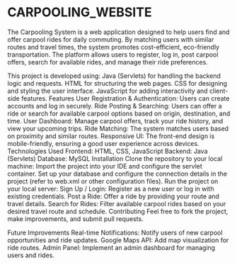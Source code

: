 # CARPOOLING_WEBSITE
The Carpooling System is a web application designed to help users find and offer carpool rides for daily commuting. By matching users with similar routes and travel times, the system promotes cost-efficient, eco-friendly transportation. The platform allows users to register, log in, post carpool offers, search for available rides, and manage their ride preferences.

This project is developed using:
Java (Servlets) for handling the backend logic and requests.
HTML for structuring the web pages.
CSS for designing and styling the user interface.
JavaScript for adding interactivity and client-side features.
Features
User Registration & Authentication: Users can create accounts and log in securely.
Ride Posting & Searching: Users can offer a ride or search for available carpool options based on origin, destination, and time.
User Dashboard: Manage carpool offers, track your ride history, and view your upcoming trips.
Ride Matching: The system matches users based on proximity and similar routes.
Responsive UI: The front-end design is mobile-friendly, ensuring a good user experience across devices.
Technologies Used
Frontend: HTML, CSS, JavaScript
Backend: Java (Servlets)
Database:  MySQL
Installation
Clone the repository to your local machine:
Import the project into your IDE and configure the servlet container.
Set up your database and configure the connection details in the project (refer to web.xml or other configuration files).
Run the project on your local server:
Sign Up / Login: Register as a new user or log in with existing credentials.
Post a Ride: Offer a ride by providing your route and travel details.
Search for Rides: Filter available carpool rides based on your desired travel route and schedule.
Contributing
Feel free to fork the project, make improvements, and submit pull requests.

Future Improvements
Real-time Notifications: Notify users of new carpool opportunities and ride updates.
Google Maps API: Add map visualization for ride routes.
Admin Panel: Implement an admin dashboard for managing users and rides.



